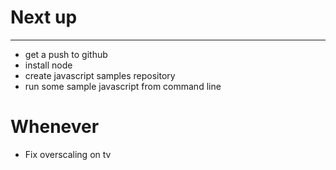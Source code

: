 # Next up
---
- get a push to github
- install node
- create javascript samples repository
- run some sample javascript from command line

# Whenever
- Fix overscaling on tv

